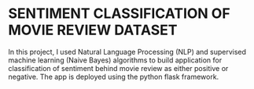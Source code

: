 # SENTIMENT CLASSIFICATION OF MOVIE REVIEW DATASET
In this project, I used Natural Language Processing (NLP) and supervised machine learning (Naive Bayes) algorithms to build application for classification of sentiment behind movie review as either positive or negative. The app is deployed using the python flask framework.
